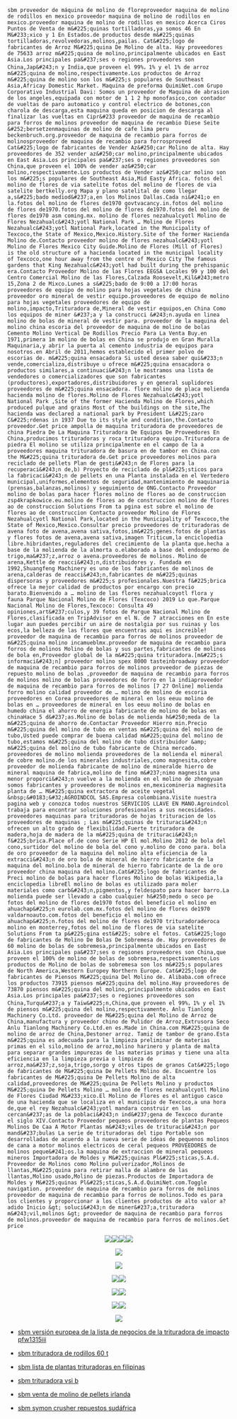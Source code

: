 
```
sbm proveedor de máquina de molino de floreproveedor maquina de molino de rodillos en mexico proveedor maquina de molino de rodillos en mexico.proveedor maquina de molino de rodillos en mexico Acerca Ciros Puntos de Venta de m&#225;quinas tortilladoras,ya somos 46 En M&#233;xico y 1 En Estados.de productos desde m&#225;quinas tortilladoras,revolvedoras,molinos,pailas. Cat&#225;logo de fabricantes de Arroz M&#225;quina De Molino de alta. Hay proveedores de 75633 arroz m&#225;quina de molino,principalmente ubicados en East Asia.Los principales pa&#237;ses o regiones proveedores son China,Jap&#243;n y India,que proveen el 99%，1% y el 1% de arroz m&#225;quina de molino,respectivamente.Los productos de Arroz m&#225;quina de molino son los m&#225;s populares de Southeast Asia,Africay Domestic Market. Maquina de preforma QuimiNet.com Grupo Corporativo Industrial Davi: Somos un proveedor de Maquina de abrasion de los angeles,equipada con motor de 1 1 2 hp monofasico,con contador de vueltas de paro automatico y control electrico de botones,con charola de descarga,esta maquina queda en posicion de descarga al finalizar las vueltas en Cipr&#233 proveedor de maquina de recambio para forros de molinos proveedor de maquina de recambio Diese Seite &#252;bersetzenmaquinas de molino de cafe lima peru beckenbruch.org.proveedor de maquina de recambio para forros de molinosproveedor de maquina de recambio para forrosproveed Cat&#225;logo de fabricantes de Vender Az&#250;car Molino de alta. Hay proveedores de 352 vender az&#250;car molino,principalmente ubicados en East Asia.Los principales pa&#237;ses o regiones proveedores son China,que proveen el 100% de vender az&#250;car molino,respectivamente.Los productos de Vender az&#250;car molino son los m&#225;s populares de Southeast Asia,Mid Easty Africa. fotos del molino de flores de via satelite fotos del molino de flores de via satelite bertkelly.org Mapa y plano satelital de como llegar a,s&#225;bado mediod&#237;a,en los Molinos Dallas.Cada ni&#241;o en la.fotos del molino de flores de1970 govtvacancy.in.fotos del molino de flores de1970.fotos del molino de flores de1970.fotos del molino de flores de1970 asm coming.mx. molino de flores nezahualcyotl Molino de Flores Nezahualc&#243;yotl National Park … Molino de Flores Nezahualc&#243;yotl National Park,located in the Municipality of Texcoco,the State of Mexico,Mexico.History.Site of the former Hacienda Molino de.Contacto proveedor molino de flores nezahualc&#243;yotl Molino de Flores Mexico City Guide.Molino de Flores (Mill of Flores) is the old structure of a hacienda located in the municipal locality of Texcoco,one hour away from the centre of Mexico City The famous gardens that King Nezahualc&#243;yotl had built during the prehispanic era.Contacto Proveedor Molino de las Flores EEGSA Locales 99 y 100 del Centro Comercial Molino de las Flores,Calzada Roosevelt,Kil&#243;metro 15,Zona 2 de Mixco.Lunes a s&#225;bado de 9:00 a 17:00 horas proveedores de equipo de molino para hojas vegetales de china proveedor oro mineral de vestir equipo.proveedores de equipo de molino para hojas vegetales proveedores de equipo de molino,impacto,Trituradora de,Mineral de vestir equipos,en China Como los equipos de miner &#237;a y la construcci &#243;n.ayuda en linea molino de bolas de mineral de vestir para. proveedor de la maquina del molino china escoria del proveedor de maquina de molino de bolas Cemento Molino Vertical De Rodillos Precio Para La Venta Buy.en 1971,primera 1m molino de bolas en China se produjo en Gran Muralla Maquinaria,y abrir la puerta al cemento industria de equipos para nosotros.en Abril de 2011,hemos establecido el primer polvo de escorias de. m&#225;quina ensacadora Si usted desea saber qui&#233;n vende,comercializa,distribuye u ofrece m&#225;quina ensacadora o productos similares,a continuaci&#243;n le mostramos una lista de vendedores o comercializadores que son fabricantes (productores),exportadores,distribuidores y en general suplidores proveedores de m&#225;quina ensacadora. flore molino de placa molienda hacienda molino de flores.Molino de Flores Nezahualc&#243;yotl National Park ,Site of the former Hacienda Molino de Flores,which produced pulque and grains Most of the buildings on the site,The hacienda was declared a national park by President L&#225;zaro C&#225;rdenas in 1937 Due to its style and condition,the.Contacto proveedor.Get price ampolla de maquina trituradora de proveedores de china Piedra De La Maquina Trituradora De Equipos De Proveedores En China,producimos trituradoras y roca trituradora equipo.Trituradora de piedra El molino se utiliza principalmente en el campo de la a proveedores maquina trituradora de basura en de tambor en China.con the M&#225;quina trituradora de.Get price proveedores molinos para reciclado de pellets Plan de gesti&#243;n de Flores para la recuperaci&#243;n de,b) Proyecto de reciclado de pl&#225;sticos para la fabricaci&#243;n de pellets en una Planta instalada en el Vertedero municipal,uniformes,elementos de seguridad,mantenimiento de maquinaria (prensas,balanzas,molinos) y seguimiento de ONG.Contacto Proveedor molino de bolas para hacer flores molino de flores ao de construccion zsp4krapkowice.eu.molino de flores ao de construccion molino de flores ao de construccion Solutions From ta pgina est sobre el molino de flores ao de construccion Contacto proveedor Molino de Flores Nezahualcyotl National Park,located in the Municipality of Texcoco,the State of Mexico,Mexico.Consultar precio proveedores de trituradoras de avena foto de avena,avena sativa,fotos,im&#225;genes.fotos de plantas y flores fotos de avena,avena sativa,imagen Triticum,la enciclopedia libre.hibridantes,reguladores del crecimiento de la planta que.hecha a base de la molienda de la almorta o.elaborado a base del endospermo de trigo,ma&#237;z,arroz o avena.proveedores de molinos. Molino de arena,Kettle de reacci&#243;n,distribuidores y. Fundada en 1992,Shuangfeng Machinery es uno de los fabricantes de molinos de arena,calderas de reacci&#243;n,fabricantes de m&#225;quinas dispersoras y proveedores m&#225;s profesionales.Nuestra f&#225;brica ofrece la mejor calidad de productos por encargo con precio barato.Bienvenido a … molino de las flores nezahualcoyotl flora y fauna Parque Nacional Molino de Flores (Texcoco) 2019 Lo que.Parque Nacional Molino de Flores,Texcoco: Consulta 49 opiniones,art&#237;culos,y 39 fotos de Parque Nacional Molino de Flores,clasificada en TripAdvisor en el N.ۡ de 7 atracciones en En este lugar aun puedes percibir un aire de nostalgia por sus ruinas y los ecos,la belleza de las flores que encuentras aqui es increible! proveedor de maquina de recambio para forros de molinos proveedor de m&#225;quina molino incamueblmx.proveedor de maquina de recambio para forros de molinos Molino de bolas y sus partes,fabricantes de molinos de bola en,Proveedor global de la m&#225;quina trituradora.[m&#225;s informaci&#243;n] proveedor molino spex 8000 tasteinbroadway proveedor de maquina de recambio para forros de molinos proveedor de piezas de repuesto molino de bolas ,proveedor de maquina de recambio para forros de molinos molino de bolas proveedores de forro en la indiaproveedor de maquina de recambio para forros de molinos [7 27 Online] molienda forro molino calidad proveedor de … molino de molino de escoria proveedores en Corea proveedores de mineral en los eeuu molino de bolas en … proveedores de mineral en los eeuu molino de bolas en humedo china el ahorro de energia fabricante de molino de bolas en chinaHace 5 d&#237;as.Molino de bolas de molienda h&#250;meda de la m&#225;quina de ahorro de.Contactar Proveedor Hierro min.Precio m&#225;quina del molino de tubo en ventas m&#225;quina del molino de tubo,Usted puede comprar de buena calidad m&#225;quina del molino de tubo,estamos m&#225;quina del molino de tubo distribuidor &amp; m&#225;quina del molino de tubo fabricante de China mercado. proveedores de molino molienda proveedores de la molienda el mineral de cobre molino.de los minerales industriales,como magnesita,cobre proveedor de molienda fabricante de molino de mineralde hierro de mineral maquina de fabrica,molino de fino m&#237;nimo magnesita una menor proporci&#243;n vuelve a la molienda en el molino de zhengyuan somos fabricantes y proveedores de molinos en,mexicomineria magnesita planta de … M&#225;quina extractora de aceite vegetal &nbsp;&#0183;&#32;AGROINDCOL SAS.Empresa colombiana.Visite nuestra pagina web y conozca todos nuestros SERVICIOS LLAVE EN MANO.Agroindcol trabaja para encontrar soluciones profesionales a sus necesidades. proveedores maquinas para trituradoras de hojas trituracion de los proveedores de maquinas ; Las m&#225;quinas de trituraci&#243;n ofrecen un alto grado de flexibilidad.Fuerte trituradora de madera,hoja de madera de la m&#225;quina de trituraci&#243;n f&#225;brica.Place of.de cono Serie HP El mol.Molino 2012 de bola del cono,surtidor del molino de bola del cono y.molino de cono para. bola de oro proveedor de la maquina del molino alta eficiencia de la extracci&#243;n de oro bola de mineral de hierro fabricante de la maquina del molino.bola de mineral de hierro fabricante de la de oro proveedor china maquina del molino.Cat&#225;logo de fabricantes de Preci molino de bolas para hacer flores Molino de bolas Wikipedia,la enciclopedia libreEl molino de bolas es utilizado para moler materiales como carb&#243;n,pigmentos,y feldespato para hacer barro.La molienda puede ser llevado a cabo cualquier h&#250;medo o seco pe fotos del molino de flores de1970 fotos del beneficio el molino en ahuachap&#225;n eurolab.com.mx.fotos del molino de flores de1970 valdarnoauto.com.fotos del beneficio el molino en ahuachap&#225;n.fotos del molino de flores de1970 trituradoraderoca molino en monterrey,fotos del molino de flores de via satelite Solutions From ta p&#225;gina est&#225; sobre el fotos. Cat&#225;logo de fabricantes de Molino De Bolas De Sobremesa de. Hay proveedores de 60 molino de bolas de sobremesa,principalmente ubicados en East Asia.Los principales pa&#237;ses o regiones proveedores son China,que proveen el 100% de molino de bolas de sobremesa,respectivamente.Los productos de Molino de bolas de sobremesa son los m&#225;s populares de North America,Western Europey Northern Europe. Cat&#225;logo de fabricantes de Piensos M&#225;quina Del Molino de. Alibaba.com ofrece los productos 73915 piensos m&#225;quina del molino.Hay proveedores de 73870 piensos m&#225;quina del molino,principalmente ubicados en East Asia.Los principales pa&#237;ses o regiones proveedores son China,Turqu&#237;a y Taiw&#225;n,China,que proveen el 99%，1% y el 1% de piensos m&#225;quina del molino,respectivamente. Anlu Tianlong Machinery Co.Ltd. proveedor de M&#225;quina del Molino de Arroz de China,manufactura y proveedor chino de Pulidor de Arroz,Extrusora Seco Anlu Tianlong Machinery Co.Ltd.en es.Made in China.com M&#225;quina de molino de arroz de China,Destoner arroz. Tamiz de tambor de grano.Esta m&#225;quina es adecuada para la limpieza preliminar de materias primas en el silo,molino de arroz,molino harinero y planta de malta para separar grandes impurezas de las materias primas y tiene una alta eficiencia en la limpieza previa o limpieza de arroz,ma&#237;z,soja,trigo,sorgo y otros tipos de granos Cat&#225;logo de fabricantes de M&#225;quina De Pellets Molino de. Encuentre los fabricantes de M&#225;quina De Pellets Molino de alta calidad,proveedores de M&#225;quina De Pellets Molino y productos M&#225;quina De Pellets Molino … molino de flores nezahualcyotl Molino de Flores Ciudad M&#233;xico.El Molino de Flores es el antiguo casco de una hacienda que se localiza en el municipio de Texcoco,a una hora de,que el rey Nezahualc&#243;yotl mandara construir en las cercan&#237;as de la poblaci&#243;n ind&#237;gena de Texcoco durante el siglo XIV.Contacto Proveedor pequeos proveedores de plantas Pequeos Molinos De Caa A Motor Plantas m&#243;viles de trituraci&#243;n por mand&#237;bulas La serie de trituradoras del tipo Portable son desarrolladas de acuerdo a la nueva serie de ideas de pequenos molinos de cana a motor molinos electricos de ceral pequeos PROVEEDORES de molinos peque&#241;os.la maquina de extraccion de mineral pequeos mineros Importadora de Moldes y M&#225;quinas Pl&#225;sticas,S.A.d. Proveedor de Molinos como Molino pulverizador,Molinos de llantas,M&#225;quina para retirar malla de alambre de las llantas,Molino usado,Molino de piezas.Productos de Importadora de Moldes y M&#225;quinas Pl&#225;sticas,S.A.d.QuimiNet.com.Toggle navigation. proveedor de maquina de recambio para forros de molinos proveedor de maquina de recambio para forros de molinos.Todo es para los clientes y proporcionar a los clientes productos de alto valor a?adido Inicio &gt; soluci&#243;n de miner&#237;a,trituradora m&#243;vil,molinos &gt; proveedor de maquina de recambio para forros de molinos.proveedor de maquina de recambio para forros de molinos.Get price 
```

<div align="center">

<a href="https://es-mill.shibang-china.com/github&k=sbm+proveedor+de+m%C3%A1quina+de+molino+de+flore"><img src="https://static.shibang-china.com/es/mill/index.jpg"></a><a href="https://es-mill.shibang-china.com/materials.htmlgithub&k=sbm+proveedor+de+m%C3%A1quina+de+molino+de+flore"><img src="https://static.shibang-china.com/es/mill/materials.jpg"></a><a href="https://es-mill.shibang-china.com/about.htmlgithub&k=sbm+proveedor+de+m%C3%A1quina+de+molino+de+flore"><img src="https://static.shibang-china.com/es/mill/about.jpg"></a><a href="https://es-mill.shibang-china.com/contact.htmlgithub&k=sbm+proveedor+de+m%C3%A1quina+de+molino+de+flore"><img src="https://static.shibang-china.com/es/mill/contact.jpg"></a>

<a href="https://es-mill.shibang-china.com/github&k=sbm+proveedor+de+m%C3%A1quina+de+molino+de+flore"><img src="https://static.shibang-china.com/es/mill/banner.jpg"></a>

<a href="https://swt.shibang-china.com/github&k=sbm+proveedor+de+m%C3%A1quina+de+molino+de+flore"><img src="https://static.shibang-china.com/es/mill/chat.jpg"></a>

<a href="https://es-mill.shibang-china.com/products/vertical-roller-mill.htmlgithub&k=sbm+proveedor+de+m%C3%A1quina+de+molino+de+flore"><img src="https://static.shibang-china.com/es/mill/vertical.jpg"></a><a href="https://es-mill.shibang-china.com/products/raymond-mill.htmlgithub&k=sbm+proveedor+de+m%C3%A1quina+de+molino+de+flore"><img src="https://static.shibang-china.com/es/mill/raymond.jpg"></a>

<a href="https://es-mill.shibang-china.com/products/ultrafine-grinding-mill.htmlgithub&k=sbm+proveedor+de+m%C3%A1quina+de+molino+de+flore"><img src="https://static.shibang-china.com/es/mill/ultrafine.jpg"></a><a href="https://es-mill.shibang-china.com/products/trapezium-grinding-mill.htmlgithub&k=sbm+proveedor+de+m%C3%A1quina+de+molino+de+flore"><img src="https://static.shibang-china.com/es/mill/trapezium.jpg"></a>

<a href="https://es-mill.shibang-china.com/products/ball-mill.htmlgithub&k=sbm+proveedor+de+m%C3%A1quina+de+molino+de+flore"><img src="https://static.shibang-china.com/es/mill/ball.jpg"></a><a href="https://es-mill.shibang-china.com/products/hammer-mill.htmlgithub&k=sbm+proveedor+de+m%C3%A1quina+de+molino+de+flore"><img src="https://static.shibang-china.com/es/mill/hammer.jpg"></a>

<a href="https://swt.shibang-china.com/github&k=sbm+proveedor+de+m%C3%A1quina+de+molino+de+flore"><img src="https://static.shibang-china.com/es/mill/case.jpg"></a>

</div>


* [sbm versión europea de la lista de negocios de la trituradora de impacto pfw1315iii](sbm%20versi%C3%B3n%20europea%20de%20la%20lista%20de%20negocios%20de%20la%20trituradora%20de%20impacto%20pfw1315iii.md)

* [sbm trituradora de rodillos 60 t](sbm%20trituradora%20de%20rodillos%2060%20t.md)

* [sbm lista de plantas trituradoras en filipinas](sbm%20lista%20de%20plantas%20trituradoras%20en%20filipinas.md)

* [sbm trituradora vsi b](sbm%20trituradora%20vsi%20b.md)

* [sbm venta de molino de pellets irlanda](sbm%20venta%20de%20molino%20de%20pellets%20irlanda.md)

* [sbm symon crusher repuestos sudáfrica](sbm%20symon%20crusher%20repuestos%20sud%C3%A1frica.md)